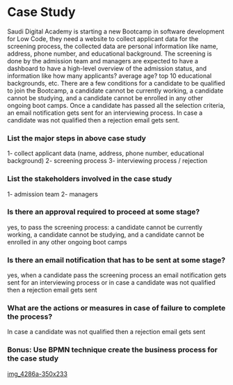 # Case Study

Saudi Digital Academy is starting a new Bootcamp in software development for Low Code, they need a website to collect applicant data for the screening process, the collected data are personal information like name, address, phone number, and educational background. The screening is done by the admission team and managers are expected to have a dashboard to have a high-level overview of the admission status, and information like how many applicants? average age? top 10 educational backgrounds, etc. There are a few conditions for a candidate to be qualified to join the Bootcamp, a candidate cannot be currently working, a candidate cannot be studying, and a candidate cannot be enrolled in any other ongoing boot camps. Once a candidate has passed all the selection criteria, an email notification gets sent for an interviewing process. In case a candidate was not qualified then a rejection email gets sent.

### List the major steps in above case study
1- collect applicant data (name, address, phone number, educational background)
2- screening process
3- interviewing process / rejection

### List the stakeholders involved in the case study
1- admission team
2- managers

### Is there an approval required to proceed at some stage?
yes, to pass the screening process:
a candidate cannot be currently working, a candidate cannot be studying, and a candidate cannot be enrolled in any other ongoing boot camps

### Is there an email notification that has to be sent at some stage?
yes, when a candidate pass the screening process an email notification gets sent for an interviewing process
or in case a candidate was not qualified then a rejection email gets sent

### What are the actions or measures in case of failure to complete the process?
In case a candidate was not qualified then a rejection email gets sent

### Bonus: Use BPMN technique create the business process for the case study
[img_4286a-350x233](https://raw.githubusercontent.com/raghd-do/PEGA_stack/master/BPMN.jpg)